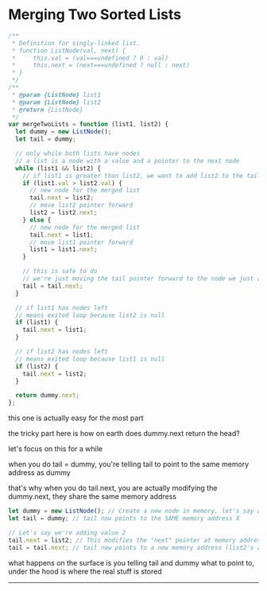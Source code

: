 # Merging Two Sorted Lists

```js
/**
 * Definition for singly-linked list.
 * function ListNode(val, next) {
 *     this.val = (val===undefined ? 0 : val)
 *     this.next = (next===undefined ? null : next)
 * }
 */
/**
 * @param {ListNode} list1
 * @param {ListNode} list2
 * @return {ListNode}
 */
var mergeTwoLists = function (list1, list2) {
  let dummy = new ListNode();
  let tail = dummy;

  // only while both lists have nodes
  // a list is a node with a value and a pointer to the next node
  while (list1 && list2) {
    // if list1 is greater than list2, we want to add list2 to the tail
    if (list1.val > list2.val) {
      // new node for the merged list
      tail.next = list2;
      // move list2 pointer forward
      list2 = list2.next;
    } else {
      // new node for the merged list
      tail.next = list1;
      // move list1 pointer forward
      list1 = list1.next;
    }

    // this is safe to do
    // we're just moving the tail pointer forward to the node we just added
    tail = tail.next;
  }

  // if list1 has nodes left
  // means exited loop because list2 is null
  if (list1) {
    tail.next = list1;
  }

  // if list2 has nodes left
  // means exited loop because list1 is null
  if (list2) {
    tail.next = list2;
  }

  return dummy.next;
};
```

this one is actually easy for the most part

the tricky part here is how on earth does dummy.next return the head?

let's focus on this for a while

when you do tail = dummy, you're telling tail to point to the same memory address as dummy

that's why when you do tail.next, you are actually modifying the dummy.next, they share the same memory address

```js
let dummy = new ListNode(); // Create a new node in memory, let's say at address X
let tail = dummy; // tail now points to the SAME memory address X
```

```js
// Let's say we're adding value 2
tail.next = list2; // This modifies the "next" pointer at memory address X
tail = tail.next; // tail now points to a new memory address (list2's address)
```

what happens on the surface is you telling tail and dummy what to point to, under the hood is where the real stuff is stored

---
